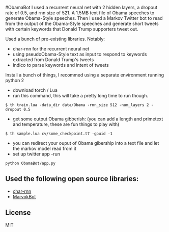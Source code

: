 #ObamaBot
I used a recurrent neural net with 2 hidden layers, a dropout rate of 0.5, and rnn size of 521. A 1.5MB text file of Obama speeches to generate Obama-Style speeches. Then I used a Markov Twitter bot to read from the output of the Obama-Style speeches and generate short tweets with certain keywords that Donald Trump supporters tweet out.

Used a bunch of pre-existing libraries. 
Notably:
- char-rnn for the recurrent neural net
- using pseudoObama-Style text as input to respond to keywords extracted from Donald Trump's tweets
- indico to parse keywords and intent of tweets

Install a bunch of things, I recommed using a separate environment running python 2
- download torch / Lua 
- run this command, this will take a pretty long time to run though. 
```
$ th train.lua -data_dir data/Obama -rnn_size 512 -num_layers 2 -dropout 0.5
```
- get some output Obama gibberish: (you can add a length and primetext and temperature, these are fun things to play with)
```
$ th sample.lua cv/some_checkpoint.t7 -gpuid -1 
```
- you can redirect your ouput of Obama gibership into a text file and let the markov model read from it
- set up twitter app
-run 
```
python ObamaBot/app.py
```


## Used the following open source libraries:
- [char-rnn](https://github.com/karpathy/char-rnn)
- [MarvokBot](https://github.com/esdalmaijer/markovbot)

## License

MIT
